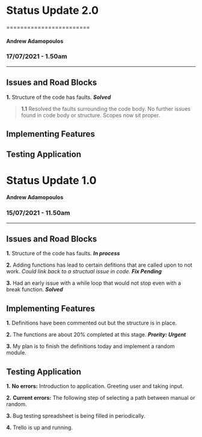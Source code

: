 # Status Update 2.0

========================

#### Andrew Adamopoulos

### 17/07/2021 - 1.50am

--------------------------

## Issues and Road Blocks

**1.** Structure of the code has faults. ***Solved***<br>

> **1.1** Resolved the faults surrounding the code body. No further issues found
in code body or structure. Scopes now sit proper.

## Implementing Features



## Testing Application











# Status Update 1.0

#### Andrew Adamopoulos

### 15/07/2021 - 11.50am

--------------------------

## Issues and Road Blocks

**1.** Structure of the code has faults. ***In process***<br>

**2.** Adding functions has lead to certain defitions that are called upon to not work. *Could link back to a structual issue in code.* ***Fix Pending***<br>

**3.** Had an early issue with a while loop that would not stop even with a break function. ***Solved***

## Implementing Features

**1.** Definitions have been commented out but the structure is in place.<br>

**2.** The functions are about 20% completed at this stage. ***Prority: Urgent***<br>

**3.** My plan is to finish the definitions today and implement a random module.

## Testing Application

**1.** **No errors:** Introduction to application. Greeting user and taking input.<br>

**2.** **Current errors:** The following step of selecting a path between manual or random.<br>

**3.** Bug testing spreadsheet is being filled in periodically.<br>

**4.** Trello is up and running.
